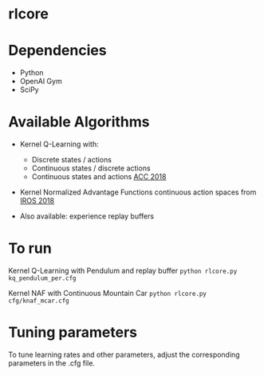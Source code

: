# rlcore




# Dependencies
- Python
- OpenAI Gym
- SciPy

# Available Algorithms

- Kernel Q-Learning with: 
    - Discrete states / actions
    - Continuous states / discrete actions
    - Continuous states and actions [ACC 2018](https://arxiv.org/pdf/1804.07323.pdf)

- Kernel Normalized Advantage Functions continuous action spaces from [IROS 2018](https://katetolstaya.github.io/files/c_2018_tolstaya_etal_b.pdf)

- Also available: experience replay buffers

# To run

Kernel Q-Learning with Pendulum and replay buffer
`python rlcore.py kq_pendulum_per.cfg`

Kernel NAF with Continuous Mountain Car
`python rlcore.py cfg/knaf_mcar.cfg`


# Tuning parameters
To tune learning rates and other parameters, adjust the corresponding parameters in the .cfg file.


